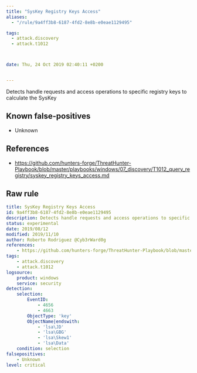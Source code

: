 ```yaml
---
title: "SysKey Registry Keys Access"
aliases:
  - "/rule/9a4ff3b8-6187-4fd2-8e8b-e0eae1129495"

tags:
  - attack.discovery
  - attack.t1012



date: Thu, 24 Oct 2019 02:40:11 +0200


---
```


Detects handle requests and access operations to specific registry keys to calculate the SysKey

<!--more-->


## Known false-positives

* Unknown



## References

* https://github.com/hunters-forge/ThreatHunter-Playbook/blob/master/playbooks/windows/07_discovery/T1012_query_registry/syskey_registry_keys_access.md


## Raw rule
```yaml
title: SysKey Registry Keys Access
id: 9a4ff3b8-6187-4fd2-8e8b-e0eae1129495
description: Detects handle requests and access operations to specific registry keys to calculate the SysKey
status: experimental
date: 2019/08/12
modified: 2019/11/10
author: Roberto Rodriguez @Cyb3rWard0g
references:
    - https://github.com/hunters-forge/ThreatHunter-Playbook/blob/master/playbooks/windows/07_discovery/T1012_query_registry/syskey_registry_keys_access.md
tags:
    - attack.discovery
    - attack.t1012
logsource:
    product: windows
    service: security
detection:
    selection:
        EventID:
            - 4656
            - 4663
        ObjectType: 'key'
        ObjectName|endswith:
            - 'lsa\JD'
            - 'lsa\GBG'
            - 'lsa\Skew1'
            - 'lsa\Data'
    condition: selection
falsepositives:
    - Unknown
level: critical
```
